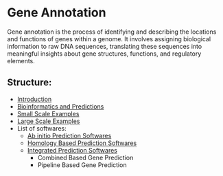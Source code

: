 # Gene Annotation

Gene annotation is the process of identifying and describing the locations and functions of genes within a genome. It involves assigning biological information to raw DNA sequences, translating these sequences into meaningful insights about gene structures, functions, and regulatory elements.

## Structure:

- [Introduction](markdown/Introduction_to_Gene_Prediction.md)
- [Bioinformatics and Predictions](markdown/Bioinformatics_and_Predictions.md)
- [Small Scale Examples](markdown/Small_Scale_Examples.md)
- [Large Scale Examples](markdown/Large_Scale_Examples.md)
- List of softwares:
  - [Ab initio Prediction Softwares](markdown/Ab_Initio_Gene_Prediction_List.md)
  - [Homology Based Prediction Softwares](markdown/Homology_Based_Gene_Prediction_List.md)
  - [Integrated Prediction Softwares](markdown/Integrated_Based_Gene_Prediction_List.md)
    - Combined Based Gene Prediction 
    - Pipeline Based Gene Prediction 
    
